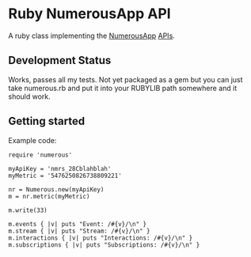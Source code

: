 # Ruby NumerousApp API

A ruby class implementing the [NumerousApp](http://www.numerousapp.com) [APIs](http://docs.numerous.apiary.io).

## Development Status

Works, passes all my tests. Not yet packaged as a gem but you can just take numerous.rb and put it into your RUBYLIB path somewhere and it should work.

## Getting started

Example code:

```
require 'numerous'

myApiKey = 'nmrs_28Cblahblah'
myMetric = '5476250826738809221'

nr = Numerous.new(myApiKey)
m = nr.metric(myMetric)

m.write(33)

m.events { |v| puts "Event: /#{v}/\n" }
m.stream { |v| puts "Stream: /#{v}/\n" }
m.interactions { |v| puts "Interactions: /#{v}/\n" }
m.subscriptions { |v| puts "Subscriptions: /#{v}/\n" }

```

